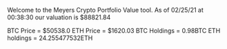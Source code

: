 Welcome to the Meyers Crypto Portfolio Value tool. 
As of 02/25/21 at 00:38:30 our valuation is $88821.84 

BTC Price = $50538.0
 ETH Price = $1620.03
BTC Holdings = 0.98BTC
 ETH holdings = 24.255477532ETH 
